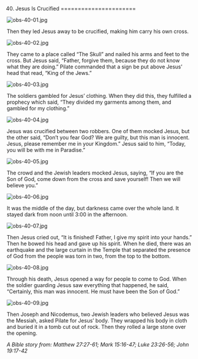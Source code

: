40. Jesus Is Crucified
======================

![obs-40-01.jpg](/_media/en/obs/obs-40-01.jpg?w=640&h=360&tok=2cc4f1 "obs-40-01.jpg")

Then they led Jesus away to be crucified, making him carry his own
cross.

![obs-40-02.jpg](/_media/en/obs/obs-40-02.jpg?w=640&h=360&tok=d10794 "obs-40-02.jpg")

They came to a place called “The Skull” and nailed his arms and feet to
the cross. But Jesus said, “Father, forgive them, because they do not
know what they are doing.” Pilate commanded that a sign be put above
Jesus’ head that read, “King of the Jews.”

![obs-40-03.jpg](/_media/en/obs/obs-40-03.jpg?w=640&h=360&tok=d3b1db "obs-40-03.jpg")

The soldiers gambled for Jesus’ clothing. When they did this, they
fulfilled a prophecy which said, “They divided my garments among them,
and gambled for my clothing.”

![obs-40-04.jpg](/_media/en/obs/obs-40-04.jpg?w=640&h=360&tok=cb7a51 "obs-40-04.jpg")

Jesus was crucified between two robbers. One of them mocked Jesus, but
the other said, “Don’t you fear God? We are guilty, but this man is
innocent. Jesus, please remember me in your Kingdom.” Jesus said to him,
“Today, you will be with me in Paradise.”

![obs-40-05.jpg](/_media/en/obs/obs-40-05.jpg?w=640&h=360&tok=09d3d2 "obs-40-05.jpg")

The crowd and the Jewish leaders mocked Jesus, saying, “If you are the
Son of God, come down from the cross and save yourself! Then we will
believe you.”

![obs-40-06.jpg](/_media/en/obs/obs-40-06.jpg?w=640&h=360&tok=2c2da9 "obs-40-06.jpg")

It was the middle of the day, but darkness came over the whole land. It
stayed dark from noon until 3:00 in the afternoon.

![obs-40-07.jpg](/_media/en/obs/obs-40-07.jpg?w=640&h=360&tok=9c8b0f "obs-40-07.jpg")

Then Jesus cried out, “It is finished! Father, I give my spirit into
your hands.” Then he bowed his head and gave up his spirit. When he
died, there was an earthquake and the large curtain in the Temple that
separated the presence of God from the people was torn in two, from the
top to the bottom.

![obs-40-08.jpg](/_media/en/obs/obs-40-08.jpg?w=640&h=360&tok=1c4d65 "obs-40-08.jpg")

Through his death, Jesus opened a way for people to come to God. When
the soldier guarding Jesus saw everything that happened, he said,
“Certainly, this man was innocent. He must have been the Son of God.”

![obs-40-09.jpg](/_media/en/obs/obs-40-09.jpg?w=640&h=360&tok=c3fb6e "obs-40-09.jpg")

Then Joseph and Nicodemus, two Jewish leaders who believed Jesus was the
Messiah, asked Pilate for Jesus’ body. They wrapped his body in cloth
and buried it in a tomb cut out of rock. Then they rolled a large stone
over the opening.

*A Bible story from: Matthew 27:27-61; Mark 15:16-47; Luke 23:26-56;
John 19:17-42*
